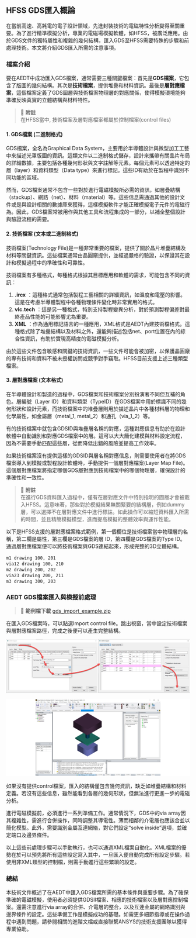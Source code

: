 HFSS GDS匯入概論
---
在當前高速、高耗電的電子設計領域，先進封裝技術的電磁特性分析變得至關重要。為了進行精準模擬分析，專業的電磁場模擬軟體，如HFSS，被廣泛應用。由於GDS文件的獨特屬性和複雜的幾何結構，匯入GDS至HFSS需要特殊的步驟和前處理技術。本文將介紹GDS匯入所需的注意事項。

### 檔案介紹
要在AEDT中成功匯入GDS檔案，通常需要三種關鍵檔案：首先是**GDS檔案**，它包含了版圖的幾何結構。其次是**技術檔案**，提供堆疊和材料資訊。最後是**層對應檔案**，這個檔案定義了GDS圖層與技術檔案物理層的對應關係，使得模擬環境能夠準確反映真實的立體結構與材料特性。

> :memo: **附註**<br>在HFSS當中, 技術檔案及層對應檔案都屬於控制檔案(control files)

#### 1. GDS檔案 (二進制格式)

GDS檔案，全名為Graphical Data System，主要用於半導體設計與微型加工工藝中來描述光罩版圖的資訊。這類文件以二進制格式儲存，設計來攜帶有關晶片布局的詳細數據，主要包括各種幾何形狀與文字註解等元素。每個元素可以透過特定的層（layer）和資料類型（Data type）來進行標記。這些ID有助於在製程中識別不同功能的區域。

然而，GDS檔案通常不包含一些對於進行電磁模擬所必需的資訊，如層疊結構（stackup）、網路（net）、材料（material）等。這些信息需通過其他的設計文件或是與設計相關的數據庫來獲得，這樣模擬軟件才能正確模擬電子元件的電磁行為。因此，GDS檔案常被用作與其他工具和流程集成的一部分，以補全整個設計與驗證流程的需要。

#### 2. 技術檔案 (文本或二進制格式)

技術檔案(Technology File)是一種非常重要的檔案，提供了關於晶片堆疊結構及材料等關鍵資訊。這些檔案通常由晶圓廠提供，並經過嚴格的驗證，以保證其在設計和模擬過程中的準確性和可靠性。

技術檔案有多種格式，每種格式根據其目標應用和軟體的需求，可能包含不同的資訊： 
1. **.ircx** ：這種格式通常包括製程工藝相關的詳細資訊，如溫度和電壓的影響。這是在考慮半導體製程中各種物理條件變化時非常實用的格式。
2. **vlc.tech** ：這是另一種格式，特別支持製程變異分析，對於預測製程偏差對最終產品性能的可能影響尤為重要。 
3. **XML** ：作為通用標記語言的一種應用，XML格式是AEDT內建技術檔格式。這種格式除了堆疊結構以及材料之外，還能夠描述包括net、port位置在內的綜合性資訊，有助於實現高精度的電磁模擬分析。

由於這些文件包含敏感和關鍵的技術資訊，一些文件可能會被加密，以保護晶圓廠的專有技術和資料不被未授權訪問或競爭對手竊取。HFSS目前支援上述三種類型檔案。

#### 3. 層對應檔案 (文本格式)

在半導體設計和製造的過程中，GDS檔案和技術檔案分別扮演著不同但互補的角色。層編號（Layer ID）和資料類型（TypeID）在GDS檔案中用於標識不同的幾何形狀和設計元素，而技術檔案中的堆疊層則用於描述晶片中各種材料層的物理和化學屬性，如金屬層（metal_1, metal_2）和通孔（via_1_2）等。

有的技術檔案中就包含GDSID與堆疊層名稱的對應，這種對應信息有助於在設計軟體中自動識別和對應GDS檔案中的層。這可以大大簡化建模與材料設定流程，因為不需要手動匹配這些層，從而降低出錯的風險並提高工作效率。

如果技術檔案沒有提供這樣的GDSID與層名稱對應信息，則需要使用者在將GDS檔案導入到模擬或製程設計軟體時，手動提供一個層對應檔案(Layer Map File)。這個層對應檔案將指定哪個GDS層對應到技術檔案中的哪個物理層，確保設計的準確性和一致性。

> :memo: **附註** <br> 在進行GDS資料匯入過程中，僅有在層對應文件中特別指明的圖層才會被載入HFSS。這意味著，那些對於模擬結果無關緊要的結構層，例如dummy層，可以選擇不在層對應文件中進行標註。如此操作可以縮短資料匯入所需的時間，並且精簡模擬模型，進而提高模擬的整體效率與運作性能。

以下是HFSS支援的層對應檔案格式範例，第一個欄位是技術檔案當中物理層的名稱，第二欄是屬性，第三欄是GDS檔案的層 ID，第四欄是GDS檔案的Type ID。通過層對應檔案便可以將技術檔案與GDS連結起來，形成完整的3D立體結構。

```
m1 drawing 100, 201
via12 drawing 100, 210
m2 drawing 200, 202
via23 drawing 200, 211
m3 drawing 300, 203
```

### AEDT GDS檔案匯入與模擬前處理

> :link: **範例檔下載**
[gds_import_example.zip](assets/gds_import_example.zip)

在匯入GDS檔案時，可以點選Import control file。跳出視窗，當中設定技術檔案與層對應檔案路徑，完成之後便可以產生完整結構。

![2024-04-25_05-11-07](/assets/2024-04-25_05-11-07.png)


![2024-04-25_05-10-39](/assets/2024-04-25_05-10-39.png)

如果沒有提供control檔案，匯入的結構僅包含幾何資訊，缺乏如堆疊結構和材料定義。若沒有這些信息，雖然能看到各層的幾何形狀，但無法進行更進一步的電磁分析。

進行電磁模擬前，必須進行一系列準備工作。通常情況下，GDS中的via array因其複雜性，需進行合併操作，同時調整其導電性。薄而相鄰的介電層也應該合並以簡化模型。此外，需要識別金屬互連網絡，對它們設定“solve inside”選項，並確定端口及邊界條件。

以上這些前處理步驟可以手動執行，也可以通過XML檔案自動化。XML檔案的優勢在於可以預先將所有這些設定寫入其中，一旦匯入便自動完成所有設定步驟。若使用非XML類型的控制檔，則需手動進行這些繁瑣的設定。

### 總結

本技術文件概述了在AEDT中匯入GDS檔案所需的基本條件與重要步驟。為了確保準確的電磁模擬，使用者必須提供GDSII檔案、相應的技術檔案以及層對應控制檔案。還需注意進行via array的合併、介電層的整合，以及互連金屬的網絡識別與邊界條件的設定。這些準備工作是模擬成功的基礎。如需更多細節指導或在操作過程中遇到問題，請參閱相關的進階文檔或直接聯繫ANSYS的技術支援團隊以獲得專業協助。
